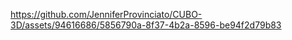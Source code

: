 


https://github.com/JenniferProvinciato/CUBO-3D/assets/94616686/5856790a-8f37-4b2a-8596-be94f2d79b83

